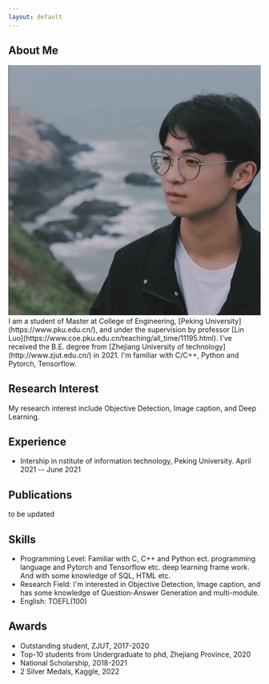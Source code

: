 ```yaml
---
layout: default
---
```


## About Me

<img class="profile-picture" src="yulugan.jpg">
I am a student of Master at College of Engineering, [Peking University](https://www.pku.edu.cn/), and under the supervision by professor [Lin Luo](https://www.coe.pku.edu.cn/teaching/all_time/11195.html). I've received the B.E. degree from [Zhejiang University of technology](http://www.zjut.edu.cn/) in 2021. I'm familiar with C/C++, Python and Pytorch, Tensorflow.

<!-- This is a jekyll based resume template. You can find the full source code on [GitHub](https://github.com/bk2dcradle/researcher) -->

## Research Interest

My research interest include Objective Detection, Image caption, and Deep Learning.

## Experience
* Intership in nstitute of information technology, Peking University. April 2021 -- June 2021


## Publications

to be updated

## Skills

* Programming Level: Familiar with C, C++ and Python ect. programming language and Pytorch and Tensorflow etc. deep learning frame work. And with some knowledge of SQL, HTML etc.
* Research Field: I'm interested in Objective Detection, Image caption, and has some knowledge of Question-Answer Generation and multi-module.
* English: TOEFL(100) 

<!-- ## Typography

This is a [link](http://google.com). Something *italics* and something **bold**.

Here is a table

Year | Award | Category
-----|-------|--------
2014 | Emmy  | Won Outstanding Lead Actor in a miniseries or a movie
2015 | BAFTA | Nominated for Best Leading Actor for Sherlock
2014 | Satellite | Won Best Actor miniseries or television film

Here is a horizontal rule

---

Here is a blockquote

> To a great mind, nothing is little -->

<!-- ## References -->
<!-- ## Reference

* Foo Bar: Head of Department, Placeholder Names, Lorem
* John Doe: Associate Professor, Department of Computer Science, Ipsum -->

## Awards
* Outstanding student, ZJUT, 2017-2020
* Top-10 students from Undergraduate to phd, Zhejiang Province, 2020
* National Scholarship, 2018-2021
* 2 Silver Medals, Kaggle, 2022
